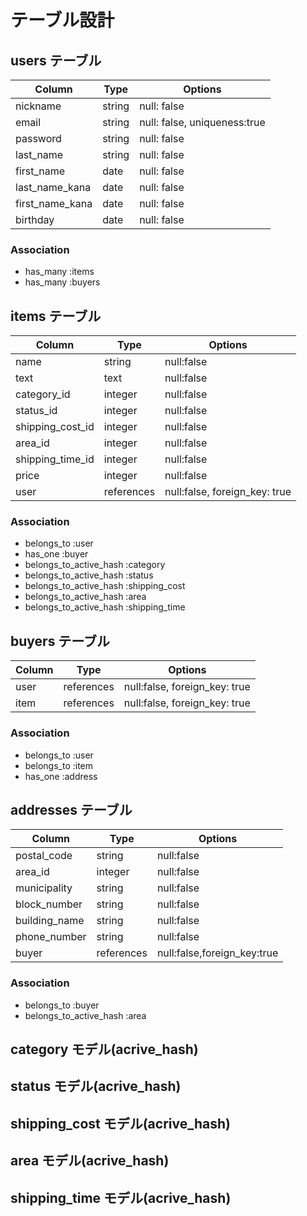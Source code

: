 # テーブル設計

## users テーブル

| Column         | Type   | Options                     |
| -------------- | ------ |-----------------------------|
| nickname       | string | null: false                 |
| email          | string | null: false, uniqueness:true|
| password       | string | null: false                 |
| last_name      | string | null: false                 |
| first_name     | date   | null: false                 |
| last_name_kana | date   | null: false                 |
| first_name_kana| date   | null: false                 |
| birthday       | date   | null: false                 |

### Association

- has_many :items
- has_many :buyers

## items テーブル

| Column          | Type       | Options                       |
| --------------- | ---------- | ----------------------------- |  
| name            | string     | null:false                    |
| text            | text       | null:false                    |
| category_id     | integer    | null:false                    |
| status_id       | integer    | null:false                    |
| shipping_cost_id| integer    | null:false                    |
| area_id         | integer    | null:false                    |
| shipping_time_id| integer    | null:false                    | 
| price           | integer    | null:false                    |
| user            | references | null:false, foreign_key: true |

### Association

- belongs_to             :user
- has_one                :buyer
- belongs_to_active_hash :category
- belongs_to_active_hash :status
- belongs_to_active_hash :shipping_cost
- belongs_to_active_hash :area
- belongs_to_active_hash :shipping_time

## buyers テーブル

| Column | Type      | Options                       |
| ------ | --------- | ----------------------------- |
| user   | references| null:false, foreign_key: true |
| item   | references| null:false, foreign_key: true |

### Association

- belongs_to :user
- belongs_to :item
- has_one    :address

## addresses テーブル

| Column       | Type      | Options                       |
| ------------ | --------- | ----------------------------- |
| postal_code  | string    | null:false                    |
| area_id      | integer   | null:false                    |      
| municipality | string    | null:false                    |
| block_number | string    | null:false                    |
| building_name| string    | null:false                    |
| phone_number | string    | null:false                    |
| buyer        | references| null:false,foreign_key:true   | 

### Association

- belongs_to             :buyer
- belongs_to_active_hash :area

## category モデル(acrive_hash)

## status モデル(acrive_hash)

## shipping_cost モデル(acrive_hash)

## area モデル(acrive_hash)

## shipping_time モデル(acrive_hash)